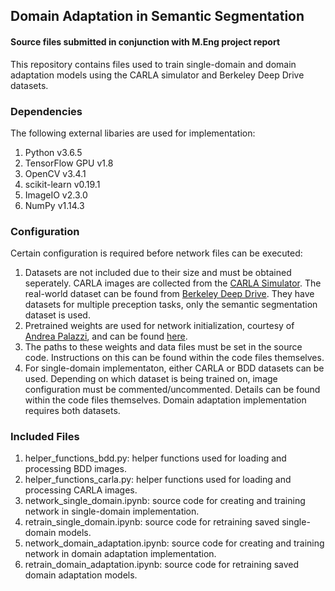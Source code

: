 ## Domain Adaptation in Semantic Segmentation
#### Source files submitted in conjunction with M.Eng project report

This repository contains files used to train single-domain and domain adaptation models using the CARLA simulator and Berkeley Deep Drive datasets. 

### Dependencies
The following external libaries are used for implementation:
1) Python v3.6.5
2) TensorFlow GPU v1.8
3) OpenCV v3.4.1
4) scikit-learn v0.19.1
5) ImageIO v2.3.0
6) NumPy v1.14.3

### Configuration
Certain configuration is required before network files can be executed:
1) Datasets are not included due to their size and must be obtained seperately. CARLA images are collected from the [CARLA Simulator](http://www.carla.org). The real-world dataset can be found from [Berkeley Deep Drive](http://bdd-data.berkeley.edu/). They have datasets for multiple preception tasks, only the semantic segmentation dataset is used.
2) Pretrained weights are used for network initialization, courtesy of [Andrea Palazzi](https://github.com/ndrplz/dilation-tensorflow), and can be found [here](https://drive.google.com/open?id=0Bx9YaGcDPu3XR0d4cXVSWmtVdEE).
3) The paths to these weights and data files must be set in the source code. Instructions on this can be found within the code files themselves.
4) For single-domain implementaton, either CARLA or BDD datasets can be used. Depending on which dataset is being trained on, image configuration must be commented/uncommented. Details can be found within the code files themselves. Domain adaptation implementation requires both datasets.

### Included Files
1) helper_functions_bdd.py: helper functions used for loading and processing BDD images.
2) helper_functions_carla.py: helper functions used for loading and processing CARLA images.
3) network_single_domain.ipynb: source code for creating and training network in single-domain implementation.
4) retrain_single_domain.ipynb: source code for retraining saved single-domain models.
5) network_domain_adaptation.ipynb: source code for creating and training network in domain adaptation implementation.
6) retrain_domain_adaptation.ipynb: source code for retraining saved domain adaptation models.

